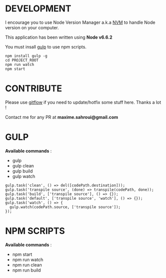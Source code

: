 # DEVELOPMENT

I encourage you to use Node Version Manager a.k.a [NVM](https://github.com/creationix/nvm) to handle Node version on your computer.

This application has been written using __Node v6.6.2__

You must insall [gulp](http://gulpjs.com/) to use npm scripts.

```
npm install gulp -g
cd PROJECT_ROOT
npm run watch
npm start
```

# CONTRIBUTE

Please use [gitflow](https://github.com/nvie/gitflow) if you need to update/hotfix some stuff here. Thanks a lot !

Contact me for any PR at __maxime.sahroui@gmail.com__

# GULP

__Available commands__ :

* gulp
* gulp clean
* gulp build
* gulp watch

```
gulp.task('clean', () => del([codePath.destination]));
gulp.task('transpile source', (done) => transpile(codePath, done));
gulp.task('build', ['transpile source'], () => {});
gulp.task('default', ['transpile source', 'watch'], () => {});
gulp.task('watch', () => {
  gulp.watch(codePath.source, ['transpile source']);
});
```

# NPM SCRIPTS

__Available commands__ :

* npm start
* npm run watch
* npm run clean
* npm run build
